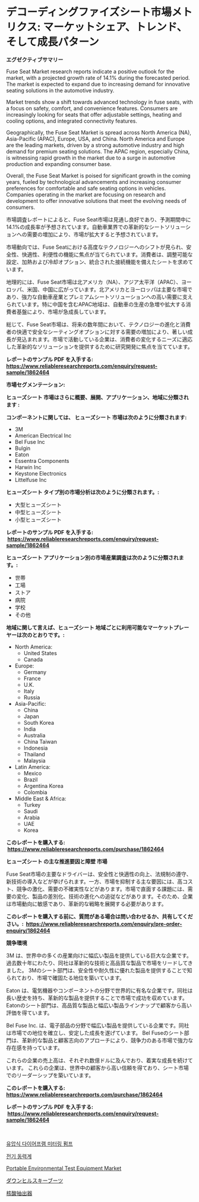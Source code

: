 <p><h1>デコーディングファイズシート市場メトリクス: マーケットシェア、トレンド、そして成長パターン</h1></p><p><strong>エグゼクティブサマリー</strong></p>
<p><p>Fuse Seat Market research reports indicate a positive outlook for the market, with a projected growth rate of 14.1% during the forecasted period. The market is expected to expand due to increasing demand for innovative seating solutions in the automotive industry.</p><p>Market trends show a shift towards advanced technology in fuse seats, with a focus on safety, comfort, and convenience features. Consumers are increasingly looking for seats that offer adjustable settings, heating and cooling options, and integrated connectivity features.</p><p>Geographically, the Fuse Seat Market is spread across North America (NA), Asia-Pacific (APAC), Europe, USA, and China. North America and Europe are the leading markets, driven by a strong automotive industry and high demand for premium seating solutions. The APAC region, especially China, is witnessing rapid growth in the market due to a surge in automotive production and expanding consumer base.</p><p>Overall, the Fuse Seat Market is poised for significant growth in the coming years, fueled by technological advancements and increasing consumer preferences for comfortable and safe seating options in vehicles. Companies operating in the market are focusing on research and development to offer innovative solutions that meet the evolving needs of consumers.</p><p>市場調査レポートによると、Fuse Seat市場は見通し良好であり、予測期間中に14.1%の成長率が予想されています。自動車業界での革新的なシートソリューションへの需要の増加により、市場が拡大すると予想されています。</p><p>市場動向では、Fuse Seatにおける高度なテクノロジーへのシフトが見られ、安全性、快適性、利便性の機能に焦点が当てられています。消費者は、調整可能な設定、加熱および冷却オプション、統合された接続機能を備えたシートを求めています。</p><p>地理的には、Fuse Seat市場は北アメリカ（NA）、アジア太平洋（APAC）、ヨーロッパ、米国、中国に広がっています。北アメリカとヨーロッパは主要な市場であり、強力な自動車産業とプレミアムシートソリューションへの高い需要に支えられています。特に中国を含むAPAC地域は、自動車の生産の急増や拡大する消費者基盤により、市場が急成長しています。</p><p>総じて、Fuse Seat市場は、将来の数年間において、テクノロジーの進化と消費者の快適で安全なシーティングオプションに対する需要の増加により、著しい成長が見込まれます。市場で活動している企業は、消費者の変化するニーズに適応した革新的なソリューションを提供するために研究開発に焦点を当てています。</p></p>
<p><strong>レポートのサンプル PDF を入手する: <a href="https://www.reliableresearchreports.com/enquiry/request-sample/1862464">https://www.reliableresearchreports.com/enquiry/request-sample/1862464</a></strong></p>
<p><strong>市場セグメンテーション:</strong></p>
<p><strong> ヒューズシート 市場はさらに概要、展開、アプリケーション、地域に分類されます :</strong></p>
<p><strong>コンポーネントに関しては、 ヒューズシート 市場は次のように分類されます: &nbsp;</strong></p>
<p><ul><li>3M</li><li>American Electrical Inc</li><li>Bel Fuse Inc</li><li>Bulgin</li><li>Eaton</li><li>Essentra Components</li><li>Harwin Inc</li><li>Keystone Electronics</li><li>Littelfuse Inc</li></ul></p>
<p><strong> ヒューズシート タイプ別の市場分析は次のように分類されます。:</strong></p>
<p><ul><li>大型ヒューズシート</li><li>中型ヒューズシート</li><li>小型ヒューズシート</li></ul></p>
<p><strong>レポートのサンプル PDF を入手する: &nbsp;<a href="https://www.reliableresearchreports.com/enquiry/request-sample/1862464">https://www.reliableresearchreports.com/enquiry/request-sample/1862464</a></strong></p>
<p><strong> ヒューズシート アプリケーション別の市場産業調査は次のように分類されます。:</strong></p>
<p><ul><li>世帯</li><li>工場</li><li>ストア</li><li>病院</li><li>学校</li><li>その他</li></ul></p>
<p><strong>地域に関して言えば、ヒューズシート 地域ごとに利用可能なマーケットプレーヤーは次のとおりです。:</strong></p>
<p><ul>
    <li>
        North America:
        <ul>
            <li>United States</li>
            <li>Canada</li>
        </ul>
    </li>
    <li>
        Europe:
        <ul>
            <li>Germany</li>
            <li>France</li>
            <li>U.K.</li>
            <li>Italy</li>
            <li>Russia</li>
        </ul>
    </li>
    <li>
        Asia-Pacific:
        <ul>
            <li>China</li>
            <li>Japan</li>
            <li>South Korea</li>
            <li>India</li>
            <li>Australia</li>
            <li>China Taiwan</li>
            <li>Indonesia</li>
            <li>Thailand</li>
            <li>Malaysia</li>
        </ul>
    </li>
    <li>
        Latin America:
        <ul>
            <li>Mexico</li>
            <li>Brazil</li>
            <li>Argentina Korea</li>
            <li>Colombia</li>
        </ul>
    </li>
    <li>
        Middle East & Africa:
        <ul>
            <li>Turkey</li>
            <li>Saudi</li>
            <li>Arabia</li>
            <li>UAE</li>
            <li>Korea</li>
        </ul>
    </li>
    </ul></p>
<p><strong>このレポートを購入する: &nbsp;<a href="https://www.reliableresearchreports.com/purchase/1862464">https://www.reliableresearchreports.com/purchase/1862464</a></strong></p>
<p><strong>ヒューズシート の主な推進要因と障壁 市場</strong></p>
<p><p>Fuse Seat市場の主要なドライバーは、安全性と快適性の向上、法規制の遵守、新技術の導入などが挙げられます。一方、市場を抑制する主な要因には、高コスト、競争の激化、需要の不確実性などがあります。市場で直面する課題には、需要の変化、製品の差別化、技術の進化への追従などがあります。そのため、企業は市場動向に敏感であり、革新的な戦略を展開する必要があります。</p></p>
<p><strong>このレポートを購入する前に、質問がある場合は問い合わせるか、共有してください。:&nbsp; <a href="https://www.reliableresearchreports.com/enquiry/pre-order-enquiry/1862464">https://www.reliableresearchreports.com/enquiry/pre-order-enquiry/1862464</a></strong></p>
<p><strong>競争環境</strong></p>
<p><p>3M は、世界中の多くの産業向けに幅広い製品を提供している巨大な企業です。過去数十年にわたり、同社は革新的な技術と高品質な製品で市場をリードしてきました。 3Mのシート部門は、安全性や耐久性に優れた製品を提供することで知られており、市場で確固たる地位を築いています。</p><p>Eaton は、電気機器やコンポーネントの分野で世界的に有名な企業です。同社は長い歴史を持ち、革新的な製品を提供することで市場で成功を収めています。Eatonのシート部門は、高品質な製品と幅広い製品ラインナップで顧客から高い評価を得ています。</p><p>Bel Fuse Inc. は、電子部品の分野で幅広い製品を提供している企業です。同社は市場での地位を確立し、安定した成長を遂げています。 Bel Fuseのシート部門は、革新的な製品と顧客志向のアプローチにより、競争力のある市場で強力な存在感を持っています。</p><p>これらの企業の売上高は、それぞれ数億ドルに及んでおり、着実な成長を続けています。 これらの企業は、世界中の顧客から高い信頼を得ており、シート市場でのリーダーシップを築いています。</p></p>
<p><strong>このレポートを購入する: &nbsp; <a href="https://www.reliableresearchreports.com/purchase/1862464">https://www.reliableresearchreports.com/purchase/1862464</a></strong></p>
<p><strong>レポートのサンプル PDF を入手する: &nbsp;<a href="https://www.reliableresearchreports.com/enquiry/request-sample/1862464">https://www.reliableresearchreports.com/enquiry/request-sample/1862464</a></strong><strong></strong></p>
<p>&nbsp;</p>
<p><p><a href="https://github.com/vsnao330707/Market-Research-Report-List-1/blob/main/7085669191637.md">유압식 다이어프램 미터링 펌프</a></p><p><a href="https://medium.com/@conradkirrlin76575/%EC%A0%84%EA%B8%B0-%EB%8B%A4%EC%9D%B4%EB%82%98%EB%AA%A8%EB%AF%B8%ED%84%B0-%EC%8B%9C%EC%9E%A5-%EC%8B%9C%EC%9E%A5-%EC%A0%90%EC%9C%A0%EC%9C%A8-%EC%8B%9C%EC%9E%A5-%EB%8F%99%ED%96%A5-%EB%B0%8F-%EB%AF%B8%EB%9E%98-%EC%84%B1%EC%9E%A5-%ED%83%90%EC%83%89-79d8539b50c5">전기 동력계</a></p><p><a href="https://view.publitas.com/reportprime-1/portable-environmental-test-equipment-market-size-share-trends-analysis-report-by-application-regional-outlook-competitive-strategies-and-segment-forecasts-2023-2030/">Portable Environmental Test Equipment Market</a></p><p><a href="https://medium.com/@arimuller2009/%E3%83%80%E3%82%A6%E3%83%B3%E3%83%92%E3%83%AB%E3%82%B9%E3%82%AD%E3%83%BC%E3%83%96%E3%83%BC%E3%83%84%E5%B8%82%E5%A0%B4%E3%81%AE%E3%82%A4%E3%83%B3%E3%82%B5%E3%82%A4%E3%83%88-%E5%B8%82%E5%A0%B4%E3%81%AE%E3%83%88%E3%83%AC%E3%83%B3%E3%83%89-%E6%88%90%E9%95%B7-2024%E5%B9%B4%E3%81%8B%E3%82%892031%E5%B9%B4%E3%81%BE%E3%81%A7%E3%81%AE%E4%BA%88%E6%B8%AC-feaaaf766571">ダウンヒルスキーブーツ</a></p><p><a href="https://github.com/zjkmgcs938405/Market-Research-Report-List-1/blob/main/8115600191882.md">核酸抽出器</a></p></p>